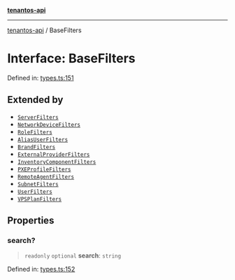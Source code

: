 [**tenantos-api**](../README.md)

***

[tenantos-api](../globals.md) / BaseFilters

# Interface: BaseFilters

Defined in: [types.ts:151](https://github.com/shadmanZero/tenantos-api/blob/50bbdae310005a0ca12345f143ddaf8ea2b8ce90/src/types.ts#L151)

## Extended by

- [`ServerFilters`](ServerFilters.md)
- [`NetworkDeviceFilters`](NetworkDeviceFilters.md)
- [`RoleFilters`](RoleFilters.md)
- [`AliasUserFilters`](AliasUserFilters.md)
- [`BrandFilters`](BrandFilters.md)
- [`ExternalProviderFilters`](ExternalProviderFilters.md)
- [`InventoryComponentFilters`](InventoryComponentFilters.md)
- [`PXEProfileFilters`](PXEProfileFilters.md)
- [`RemoteAgentFilters`](RemoteAgentFilters.md)
- [`SubnetFilters`](SubnetFilters.md)
- [`UserFilters`](UserFilters.md)
- [`VPSPlanFilters`](VPSPlanFilters.md)

## Properties

### search?

> `readonly` `optional` **search**: `string`

Defined in: [types.ts:152](https://github.com/shadmanZero/tenantos-api/blob/50bbdae310005a0ca12345f143ddaf8ea2b8ce90/src/types.ts#L152)
